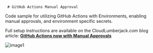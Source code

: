      # GitHub Actions Manual Approval

Code sample for utilizing GitHub Actions with Environments, enabling manual approvals, and environment specific secrets.

Full setup instructions are available on the CloudLumberjack.com blog article: [**GitHub Actions now with Manual Approvals**](https://cloudlumberjack.com/posts/github-actions-approvals/) 

![image1](https://cloudlumberjack.com/assets/img/gh-approvals/notification1.png)
